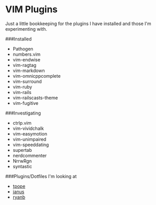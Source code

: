 VIM Plugins
===========

Just a little bookkeeping for the plugins I have installed and those I'm experimenting with.

###Installed

* Pathogen
* numbers.vim
* vim-endwise
* vim-ragtag
* vim-markdown
* vim-omnicppcomplete
* vim-surround
* vim-ruby
* vim-rails
* vim-railscasts-theme
* vim-fugitive

###Investigating

* ctrlp.vim
* vim-vividchalk
* vim-easymotion
* vim-unimpaired
* vim-speeddating
* supertab
* nerdcommenter
* NrrwRgn
* syntastic

###Plugins/Dotfiles I'm looking at

* [tpope](https://github.com/tpope/tpope)
* [janus](https://github.com/carlhuda/janus)
* [ryanb](https://github.com/ryanb/dotfiles)
